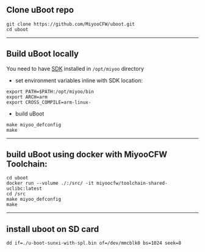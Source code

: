 ## Clone uBoot repo

```
git clone https://github.com/MiyooCFW/uboot.git
cd uboot
```

---

## Build uBoot locally

You need to have [SDK](Get-the-prebuilt-SDK-from-GH-actions.md) installed in `/opt/miyoo` directory

- set environment variables inline with SDK location:
```
export PATH=$PATH:/opt/miyoo/bin
export ARCH=arm
export CROSS_COMPILE=arm-linux-
```
- build uBoot
```
make miyoo_defconfig
make
```

---

## build uBoot using docker with MiyooCFW Toolchain:

```
cd uboot
docker run --volume ./:/src/ -it miyoocfw/toolchain-shared-uclibc:latest
cd /src
make miyoo_defconfig
make
```

---

## install uboot on SD card

```
dd if=./u-boot-sunxi-with-spl.bin of=/dev/mmcblk0 bs=1024 seek=8
```
